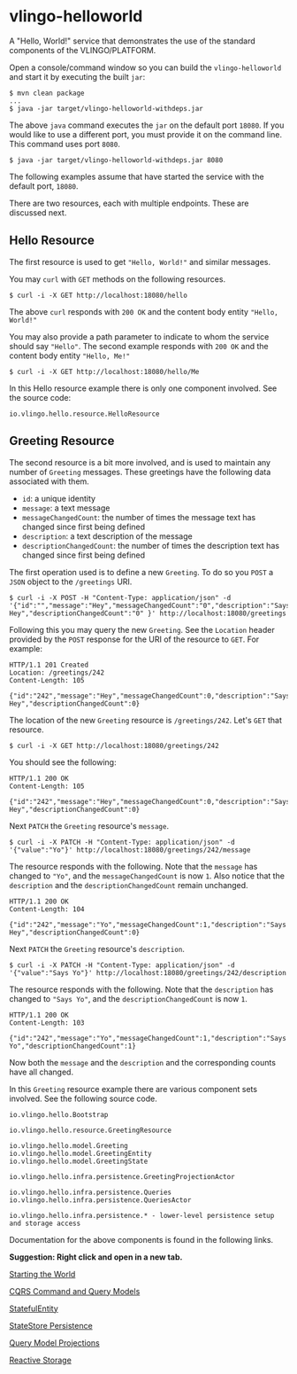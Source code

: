 # vlingo-helloworld

A "Hello, World!" service that demonstrates the use of the standard components of the VLINGO/PLATFORM.

Open a console/command window so you can build the `vlingo-helloworld` and start it by executing the built `jar`:

```
$ mvn clean package
...
$ java -jar target/vlingo-helloworld-withdeps.jar
```

The above `java` command executes the `jar` on the default port `18080`. If you would like to use
a different port, you must provide it on the command line. This command uses port `8080`.

```
$ java -jar target/vlingo-helloworld-withdeps.jar 8080
```

The following examples assume that have started the service with the default port, `18080`.

There are two resources, each with multiple endpoints. These are discussed next.

## Hello Resource

The first resource is used to get `"Hello, World!"` and similar messages.

You may `curl` with `GET` methods on the following resources.

```
$ curl -i -X GET http://localhost:18080/hello
```

The above `curl` responds with `200 OK` and the content body entity `"Hello, World!"`

You may also provide a path parameter to indicate to whom the service should say `"Hello"`.
The second example responds with `200 OK` and the content body entity `"Hello, Me!"`

```
$ curl -i -X GET http://localhost:18080/hello/Me
```

In this Hello resource example there is only one component involved. See the source code:

```
io.vlingo.hello.resource.HelloResource
```

## Greeting Resource

The second resource is a bit more involved, and is used to maintain any number of `Greeting` messages. These greetings
have the following data associated with them.

- `id`: a unique identity
- `message`: a text message
- `messageChangedCount`: the number of times the message text has changed since first being defined
- `description`: a text description of the message
- `descriptionChangedCount`: the number of times the description text has changed since first being defined

The first operation used is to define a new `Greeting`. To do so you `POST` a `JSON` object to the `/greetings` URI.

```
$ curl -i -X POST -H "Content-Type: application/json" -d '{"id":"","message":"Hey","messageChangedCount":"0","description":"Says Hey","descriptionChangedCount":"0" }' http://localhost:18080/greetings
``` 

Following this you may query the new `Greeting`. See the `Location` header provided by the `POST` response for the URI of the resource to `GET`.
For example:

```
HTTP/1.1 201 Created
Location: /greetings/242
Content-Length: 105

{"id":"242","message":"Hey","messageChangedCount":0,"description":"Says Hey","descriptionChangedCount":0}
```

The location of the new `Greeting` resource is `/greetings/242`. Let's `GET` that resource.

```
$ curl -i -X GET http://localhost:18080/greetings/242
```

You should see the following:

```
HTTP/1.1 200 OK
Content-Length: 105

{"id":"242","message":"Hey","messageChangedCount":0,"description":"Says Hey","descriptionChangedCount":0}
```

Next `PATCH` the `Greeting` resource's `message`.

```
$ curl -i -X PATCH -H "Content-Type: application/json" -d '{"value":"Yo"}' http://localhost:18080/greetings/242/message
```

The resource responds with the following. Note that the `message` has changed to `"Yo"`, and the `messageChangedCount` is now `1`.
Also notice that the `description` and the `descriptionChangedCount` remain unchanged.

```
HTTP/1.1 200 OK
Content-Length: 104

{"id":"242","message":"Yo","messageChangedCount":1,"description":"Says Hey","descriptionChangedCount":0}
```

Next `PATCH` the `Greeting` resource's `description`.


```
$ curl -i -X PATCH -H "Content-Type: application/json" -d '{"value":"Says Yo"}' http://localhost:18080/greetings/242/description
```

The resource responds with the following. Note that the `description` has changed to `"Says Yo"`, and the `descriptionChangedCount` is now `1`.

```
HTTP/1.1 200 OK
Content-Length: 103

{"id":"242","message":"Yo","messageChangedCount":1,"description":"Says Yo","descriptionChangedCount":1}
```

Now both the `message` and the `description` and the corresponding counts have all changed.

In this `Greeting` resource example there are various component sets involved. See the following source code.

```
io.vlingo.hello.Bootstrap

io.vlingo.hello.resource.GreetingResource

io.vlingo.hello.model.Greeting
io.vlingo.hello.model.GreetingEntity
io.vlingo.hello.model.GreetingState

io.vlingo.hello.infra.persistence.GreetingProjectionActor

io.vlingo.hello.infra.persistence.Queries
io.vlingo.hello.infra.persistence.QueriesActor

io.vlingo.hello.infra.persistence.* - lower-level persistence setup and storage access
```


Documentation for the above components is found in the following links.

**Suggestion: Right click and open in a new tab.**

[Starting the World](https://docs.vlingo.io/vlingo-actors#starting-and-terminating-the-actor-runtime)

[CQRS Command and Query Models](https://docs.vlingo.io/vlingo-lattice/entity-cqrs)

[StatefulEntity](https://docs.vlingo.io/vlingo-lattice/entity-cqrs#statefulentity-example)

[StateStore Persistence](https://docs.vlingo.io/vlingo-symbio/state-storage)

[Query Model Projections](https://docs.vlingo.io/vlingo-lattice/projections)

[Reactive Storage](https://docs.vlingo.io/vlingo-symbio)
